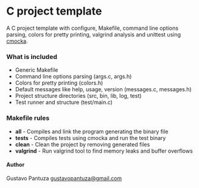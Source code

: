 # C project template

A C project template with configure, Makefile, command line options parsing,
colors for pretty printing, valgrind analysis and unittest
using [cmocka](https://cmocka.org/).


### What is included

* Generic Makefile
* Command line options parsing (args.c, args.h)
* Colors for pretty printing (colors.h)
* Default messages like help, usage, version (messages.c, messages.h)
* Project structure directories (src, bin, lib, log, test)
* Test runner and structure (test/main.c)


### Makefile rules


* **all** - Compiles and link the program generating the binary file
* **tests** - Compiles tests using cmocka and run the test binary
* **clean** - Clean the project by removing generated files
* **valgrind** - Run valgrind tool to find memory leaks and buffer overflows

#### Author

Gustavo Pantuza <gustavopantuza@gmail.com>
